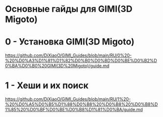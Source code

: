 # Основные гайды для GIMI(3D Migoto)
# 0 - Установка GIMI(3D Migoto)
https://github.com/DiXiaoO/GIMI_Guides/blob/main/RU/0%20-%20%D0%A3%D1%81%D1%82%D0%B0%D0%BD%D0%BE%D0%B2%D0%BA%D0%B0%20GIMI(3D%20Migoto)/guide.md  
# 1 - Хеши и их поиск
https://github.com/DiXiaoO/GIMI_Guides/blob/main/RU/1%20-%20%D0%A5%D0%B5%D1%88%D0%B8%20%D0%B8%20%D0%B8%D1%85%20%D0%BF%D0%BE%D0%B8%D1%81%D0%BA/guide.md  